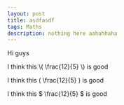```yaml
---
layout: post
title: asdfasdf
tags: Maths
description: nothing here aahahhaha
---
```


Hi guys

I think this \\( \frac{12}{5} \\) is good

I think this \( \frac{12}{5} \) is good

I think this $ \frac{12}{5} $ is good
